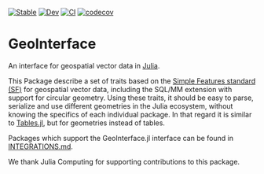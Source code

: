 [![Stable](https://img.shields.io/badge/docs-stable-blue.svg)](https://juliageo.github.io/GeoInterface.jl/stable)
[![Dev](https://img.shields.io/badge/docs-dev-blue.svg)](https://juliageo.github.io/GeoInterface.jl/dev)
[![CI](https://github.com/JuliaGeo/GeoInterface.jl/actions/workflows/CI.yml/badge.svg)](https://github.com/JuliaGeo/GeoInterface.jl/actions/workflows/CI.yml)
[![codecov](https://codecov.io/gh/JuliaGeo/GeoInterface.jl/branch/master/graph/badge.svg?token=ccpOaPSi08)](https://codecov.io/gh/JuliaGeo/GeoInterface.jl)

# GeoInterface
An interface for geospatial vector data in [Julia](https://julialang.org/).

This Package describe a set of traits based on the [Simple Features standard
(SF)](https://www.opengeospatial.org/standards/sfa) for geospatial vector data, including
the SQL/MM extension with support for circular geometry. Using these traits, it should be
easy to parse, serialize and use different geometries in the Julia ecosystem, without
knowing the specifics of each individual package. In that regard it is similar to
[Tables.jl](https://github.com/JuliaData/Tables.jl), but for geometries instead of tables.

Packages which support the GeoInterface.jl interface can be found in
[INTEGRATIONS.md](INTEGRATIONS.md).

We thank Julia Computing for supporting contributions to this package.
